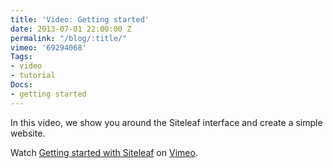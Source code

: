 ```yaml
---
title: 'Video: Getting started'
date: 2013-07-01 22:00:00 Z
permalink: "/blog/:title/"
vimeo: '69294068'
Tags:
- video
- tutorial
Docs:
- getting started
---
```


In this video, we show you around the Siteleaf interface and create a simple website.

Watch <a href="http://vimeo.com/69294068">Getting started with Siteleaf</a> on <a href="http://vimeo.com">Vimeo</a>.
